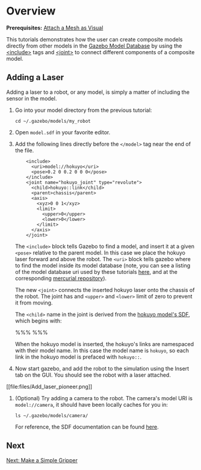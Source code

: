 # Overview

**Prerequisites:** [Attach a Mesh as Visual](http://gazebosim.org/tutorials/?tut=attach_meshes)

This tutorials demonstrates how the user can create composite models directly
from other models in the
[Gazebo Model Database](https://bitbucket.org/osrf/gazebo_models/src)
by using the
[\<include\>](http://sdformat.org/spec?ver=1.5&elem=world#world_include)
tags and
[\<joint\>](http://sdformat.org/spec?ver=1.5&elem=joint)
to connect different components of a composite model.

## Adding a Laser

Adding a laser to a robot, or any model, is simply a matter of including the sensor in the model.

1.  Go into your model directory from the previous tutorial:

        cd ~/.gazebo/models/my_robot

1.  Open `model.sdf` in your favorite editor.

1.  Add the following lines directly before the `</model>` tag near the end of the file.

    ~~~
        <include>
          <uri>model://hokuyo</uri>
          <pose>0.2 0 0.2 0 0 0</pose>
        </include>
        <joint name="hokuyo_joint" type="revolute">
          <child>hokuyo::link</child>
          <parent>chassis</parent>
          <axis>
            <xyz>0 0 1</xyz>
            <limit>
              <upper>0</upper>
              <lower>0</lower>
            </limit>
          </axis>
        </joint>
    ~~~

    The `<include>` block tells Gazebo to find a model, and insert it at a
    given `<pose>` relative to the parent model. In this case we place the
    hokuyo laser forward and above the robot.  The `<uri>` block tells gazebo
    where to find the model inside its model database (note, you can see a
    listing of the model database uri used by these tutorials
    [here](http://models.gazebosim.org/), and at the corresponding [mercurial
    repository](https://bitbucket.org/osrf/gazebo_models)).

    The new `<joint>` connects the inserted hokuyo laser onto the chassis of the robot. The joint has and `<upper>` and `<lower>` limit of zero to prevent it from moving.

    The `<child>` name in the joint is derived from the [hokuyo model's SDF](https://bitbucket.org/osrf/gazebo_models/src/6cd587c0a30e/hokuyo/model.sdf?at=default), which begins with:

    %%%
        <?xml version="1.0" ?>
        <sdf version="1.4">
          <model name="hokuyo">
            <link name="link">
    %%%

    When the hokuyo model is inserted, the hokuyo's links are namespaced with their model name. In this case the model name is `hokuyo`, so each link in the hokuyo model is prefaced with `hokuyo::`.

1.  Now start gazebo, and add the robot to the simulation using the Insert tab on the GUI. You should see the robot with a laser attached.

[[file:files/Add_laser_pioneer.png]]

1.  (Optional)  Try adding a camera to the robot. The camera's model URI is `model://camera`, it should have been locally caches for you in:

        ls ~/.gazebo/models/camera/


    For reference, the SDF documentation can be found [here](http://gazebosim.org/sdf/).

## Next

[Next: Make a Simple Gripper](http://gazebosim.org/tutorials/?tut=simple_gripper)
